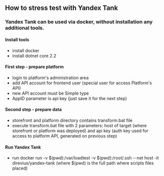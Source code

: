 ## How to stress test with Yandex Tank

### Yandex Tank can be used via docker, without installation any additional tools.

#### Install tools
- install docker
- install dotnet core 2.2

#### First step - prepare platform
- login to platform's administration area
- add API account for frontend user (special user for access Platform's API)
- new API account must be Simple type
- AppID parameter is api key (just save it for the next step)

#### Second step - prepare data
- storefront and platform directory contains transform.bat file
- execute transform.bat file with 2 parameters: host of target (where storefront or platform was deployed) and api key (auth key used for access to platform API, generated on previous step)

#### Run Yandex Tank 
- run docker run -v $(pwd):/var/loadtest -v $(pwd):/root/.ssh --net host -it direvius/yandex-tank (where $(pwd) is the full path where scripts files placed)
